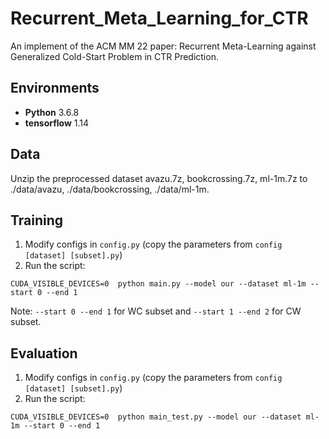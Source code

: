 # Recurrent_Meta_Learning_for_CTR
An implement of the ACM MM 22 paper: Recurrent Meta-Learning against Generalized Cold-Start Problem in CTR Prediction.

## Environments
* **Python** 3.6.8
* **tensorflow** 1.14

## Data
Unzip the preprocessed dataset avazu.7z, bookcrossing.7z, ml-1m.7z to ./data/avazu, ./data/bookcrossing, ./data/ml-1m.

## Training
1. Modify configs in `config.py` (copy the parameters from `config [dataset] [subset].py`)
2. Run the script:
```shell
CUDA_VISIBLE_DEVICES=0  python main.py --model our --dataset ml-1m --start 0 --end 1
```
Note: `--start 0 --end 1` for WC subset and  `--start 1 --end 2` for CW subset.

## Evaluation
1. Modify configs in `config.py` (copy the parameters from `config [dataset] [subset].py`)
2. Run the script:
```shell
CUDA_VISIBLE_DEVICES=0  python main_test.py --model our --dataset ml-1m --start 0 --end 1
```
